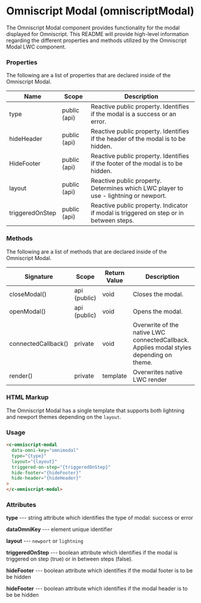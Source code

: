 # Omniscript Modal (omniscriptModal)

The Omniscript Modal component provides functionality for the modal displayed for Omniscript. This README will provide high-level information regarding the different properties and methods utilized by the Omniscript Modal LWC component.

### Properties

The following are a list of properties that are declared inside of the Omniscript Modal.

| Name            | Scope        | Description                                                                            |
| --------------- | ------------ | -------------------------------------------------------------------------------------- |
| type            | public (api) | Reactive public property. Identifies if the modal is a success or an error.            |
| hideHeader      | public (api) | Reactive public property. Identifies if the header of the modal is to be hidden.       |
| HideFooter      | public (api) | Reactive public property. Identifies if the footer of the modal is to be hidden.       |
| layout          | public (api) | Reactive public property. Determines which LWC player to use - lightning or newport.   |
| triggeredOnStep | public (api) | Reactive public property. Indicator if modal is triggered on step or in between steps. |

### Methods

The following are a list of methods that are declared inside of the Omniscript Modal.

| Signature           | Scope        | Return Value | Description                                                                             |
| ------------------- | ------------ | ------------ | --------------------------------------------------------------------------------------- |
| closeModal()        | api (public) | void         | Closes the modal.                                                                       |
| openModal()         | api (public) | void         | Opens the modal.                                                                        |
| connectedCallback() | private      | void         | Overwrite of the native LWC connectedCallback. Applies modal styles depending on theme. |
| render()            | private      | template     | Overwrites native LWC render                                                            |

### HTML Markup

The Omniscript Modal has a single template that supports both lightning and newport themes depending on the `layout`.

### Usage

```html
<c-omniscript-modal
  data-omni-key="omnimodal"
  type="{type}"
  layout="{layout}"
  triggered-on-step="{triggeredOnStep}"
  hide-footer="{hideFooter}"
  hide-header="{hideHeader}"
>
</c-omniscript-modal>
```

### Attributes

**type** --- string attribute which identifies the type of modal: success or error

**dataOmniKey** --- element unique identifier

**layout** --- `newport` or `lightning`

**triggeredOnStep** --- boolean attribute which identifies if the modal is triggered on step (true) or in between steps (false).

**hideFooter** --- boolean attribute which identifies if the modal footer is to be be hidden

**hideFooter** --- boolean attribute which identifies if the modal header is to be be hidden
